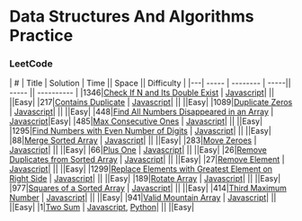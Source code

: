 
Data Structures And Algorithms Practice
========

### LeetCode

| # | Title | Solution | Time || Space || Difficulty |
|---| ----- | -------- | -----|| ----- || ---------- |
|1346|[Check If N and Its Double Exist](https://leetcode.com/problems/check-if-n-and-its-double-exist/) | [Javascript](./leetcode/javascript/arrays/checkIfExist.js)| || ||Easy|
|217|[Contains Duplicate](https://leetcode.com/problems/contains-duplicate/) | [Javascript](./leetcode/javascript/arrays/containsDuplicate.js)| || ||Easy|
|1089|[Duplicate Zeros](https://leetcode.com/problems/duplicate-zeros/) | [Javascript](./leetcode/javascript/arrays/duplicateZeros.js)| || ||Easy|
|448|[Find All Numbers Disappeared in an Array](https://leetcode.com/problems/find-all-numbers-disappeared-in-an-array/) | [Javascript](./leetcode/javascript/arrays/findDisappearedNumbers.js)|Easy|
|485|[Max Consecutive Ones](https://leetcode.com/problems/max-consecutive-ones/) | [Javascript](./leetcode/javascript/arrays/findMaxConsecutiveOnes.js)| || ||Easy|
|1295|[Find Numbers with Even Number of Digits](https://leetcode.com/problems/find-numbers-with-even-number-of-digits/) | [Javascript](./leetcode/javascript/arrays/findNumbers.js)| || ||Easy|
|88|[Merge Sorted Array](https://leetcode.com/problems/merge-sorted-array/) | [Javascript](./leetcode/javascript/arrays/merge.js)| || ||Easy|
|283|[Move Zeroes](https://leetcode.com/problems/move-zeroes/) | [Javascript](./leetcode/javascript/arrays/moveZeroes.js)| || ||Easy|
|66|[Plus One](https://leetcode.com/problems/plus-one/) | [Javascript](./leetcode/javascript/arrays/plusOne.js)| || ||Easy|
|26|[Remove Duplicates from Sorted Array](https://leetcode.com/problems/remove-duplicates-from-sorted-array/) | [Javascript](./leetcode/javascript/arrays/removeDuplicates.js)| || ||Easy|
|27|[Remove Element](https://leetcode.com/problems/remove-element/) | [Javascript](./leetcode/javascript/arrays/removeElement.js)| || ||Easy|
|1299|[Replace Elements with Greatest Element on Right Side](https://leetcode.com/problems/replace-elements-with-greatest-element-on-right-side/) | [Javascript](./leetcode/javascript/arrays/replaceElements.js)| || ||Easy|
|189|[Rotate Array](https://leetcode.com/problems/rotate-array/) | [Javascript](./leetcode/javascript/arrays/rotate.js)| || ||Easy|
|977|[Squares of a Sorted Array](https://leetcode.com/problems/squares-of-a-sorted-array/) | [Javascript](./leetcode/javascript/arrays/sortedSquares.js)| || ||Easy|
|414|[Third Maximum Number](https://leetcode.com/problems/third-maximum-number/) | [Javascript](./leetcode/javascript/arrays/thirdMax.js)| || ||Easy|
|941|[Valid Mountain Array](https://leetcode.com/problems/valid-mountain-array/) | [Javascript](./leetcode/javascript/arrays/validMountainArray.js)| || ||Easy|
|1|[Two Sum](https://leetcode.com/problems/two-sum/) | [Javascript](./leetcode/javascript/easy/twoSum.js), [Python](./leetcode/python/easy/twoSum.py)| || ||Easy|